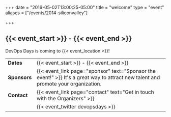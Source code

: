 +++
date = "2016-05-02T13:00:25-05:00"
title = "welcome"
type = "event"
aliases = ["/events/2014-siliconvalley"]

+++

## {{< event_start >}} - {{< event_end >}}

DevOps Days is coming to {{< event_location >}}!

<!-- <div style="text-align:center;">
  {{< event_logo >}}
</div> -->

<table>
  <tr>
    <td><b>Dates</b></td>
    <td>{{< event_start >}} - {{< event_end >}}
  </tr>
  <!-- <tr>
    <td><b>Location</b></td>
    <td>{{< event_location >}}</td>
  </tr> -->
  <!-- <tr>
    <td><b>Propose</b></td>
    <td>{{< event_link page="propose" text="Propose a talk!" >}}.</td>
  </tr> -->
  <!-- <tr>
    <td><b>Register</b></td>
    <td>{{< event_link page="registration" text="Register to attend the event!" >}}</td>
  </tr> -->
  <!-- <tr>
    <td><b>Speakers</b></td>
    <td>View the {{< event_link page="program" text="program" >}}.</td>
  </tr> -->
  <tr>
    <td><b>Sponsors</b></td>
    <td>{{< event_link page="sponsor" text="Sponsor the event!" >}} It's a great way to attract new talent and promote your organization.</td>
  </tr>
  <tr>
    <td><b>Contact</b></td>
    <td>{{< event_link page="contact" text="Get in touch with the Organizers" >}}</td>
  </tr>
  <tr>
  <td></td>
    <td>
    {{< event_twitter devopsdays >}} 
    </td>
  </tr>
</table>
